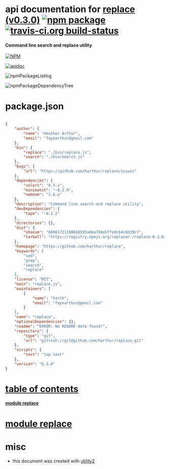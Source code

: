 # api documentation for  [replace (v0.3.0)](https://github.com/harthur/replace)  [![npm package](https://img.shields.io/npm/v/npmdoc-replace.svg?style=flat-square)](https://www.npmjs.org/package/npmdoc-replace) [![travis-ci.org build-status](https://api.travis-ci.org/npmdoc/node-npmdoc-replace.svg)](https://travis-ci.org/npmdoc/node-npmdoc-replace)
#### Command line search and replace utility

[![NPM](https://nodei.co/npm/replace.png?downloads=true)](https://www.npmjs.com/package/replace)

[![apidoc](https://npmdoc.github.io/node-npmdoc-replace/build/screenCapture.buildNpmdoc.browser._2Fhome_2Ftravis_2Fbuild_2Fnpmdoc_2Fnode-npmdoc-replace_2Ftmp_2Fbuild_2Fapidoc.html.png)](https://npmdoc.github.io/node-npmdoc-replace/build/apidoc.html)

![npmPackageListing](https://npmdoc.github.io/node-npmdoc-replace/build/screenCapture.npmPackageListing.svg)

![npmPackageDependencyTree](https://npmdoc.github.io/node-npmdoc-replace/build/screenCapture.npmPackageDependencyTree.svg)



# package.json

```json

{
    "author": {
        "name": "Heather Arthur",
        "email": "fayearthur@gmail.com"
    },
    "bin": {
        "replace": "./bin/replace.js",
        "search": "./bin/search.js"
    },
    "bugs": {
        "url": "https://github.com/harthur/replace/issues"
    },
    "dependencies": {
        "colors": "0.5.x",
        "minimatch": "~0.2.9",
        "nomnom": "1.6.x"
    },
    "description": "Command line search and replace utility",
    "devDependencies": {
        "tape": "~0.2.2"
    },
    "directories": {},
    "dist": {
        "shasum": "60081721188658595ab6a794eb7fedcb4c8d39c7",
        "tarball": "https://registry.npmjs.org/replace/-/replace-0.3.0.tgz"
    },
    "homepage": "https://github.com/harthur/replace",
    "keywords": [
        "sed",
        "grep",
        "search",
        "replace"
    ],
    "license": "MIT",
    "main": "replace.js",
    "maintainers": [
        {
            "name": "harth",
            "email": "fayearthur@gmail.com"
        }
    ],
    "name": "replace",
    "optionalDependencies": {},
    "readme": "ERROR: No README data found!",
    "repository": {
        "type": "git",
        "url": "git+ssh://git@github.com/harthur/replace.git"
    },
    "scripts": {
        "test": "tap test"
    },
    "version": "0.3.0"
}
```



# <a name="apidoc.tableOfContents"></a>[table of contents](#apidoc.tableOfContents)

#### [module replace](#apidoc.module.replace)



# <a name="apidoc.module.replace"></a>[module replace](#apidoc.module.replace)



# misc
- this document was created with [utility2](https://github.com/kaizhu256/node-utility2)
